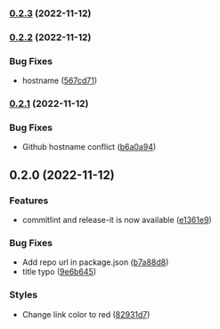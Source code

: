 

### [0.2.3](https://github.com/cgvoon/learn-cicd/compare/0.2.2...0.2.3) (2022-11-12)

### [0.2.2](https://github.com/cgvoon/learn-cicd/compare/0.2.1...0.2.2) (2022-11-12)


### Bug Fixes

* hostname ([567cd71](https://github.com/cgvoon/learn-cicd/commit/567cd71bda5177facb5bb7e13a67a4e74d4bccc0))

### [0.2.1](https://github.com/cgvoon/learn-cicd/compare/0.2.0...0.2.1) (2022-11-12)


### Bug Fixes

* Github hostname conflict ([b6a0a94](https://github.com/cgvoon/learn-cicd/commit/b6a0a94171917c1103d3a2479b8a39b642bc0f4a))

## 0.2.0 (2022-11-12)


### Features

* commitlint and release-it is now available ([e1361e9](https://github.com/cgvoon/learn-cicd/commit/e1361e907afe01c068b530d81c5a30b1b97ea4b8))


### Bug Fixes

* Add repo url in package.json ([b7a88d8](https://github.com/cgvoon/learn-cicd/commit/b7a88d8098ce1568c0ca6c95dd8bbf2186959a5d))
* title typo ([9e6b645](https://github.com/cgvoon/learn-cicd/commit/9e6b645acfc7c2a4ac67a26c96a034c54de4abda))


### Styles

* Change link color to red ([82931d7](https://github.com/cgvoon/learn-cicd/commit/82931d71194f155486b0520ecacd1d3ea68d6ce1))